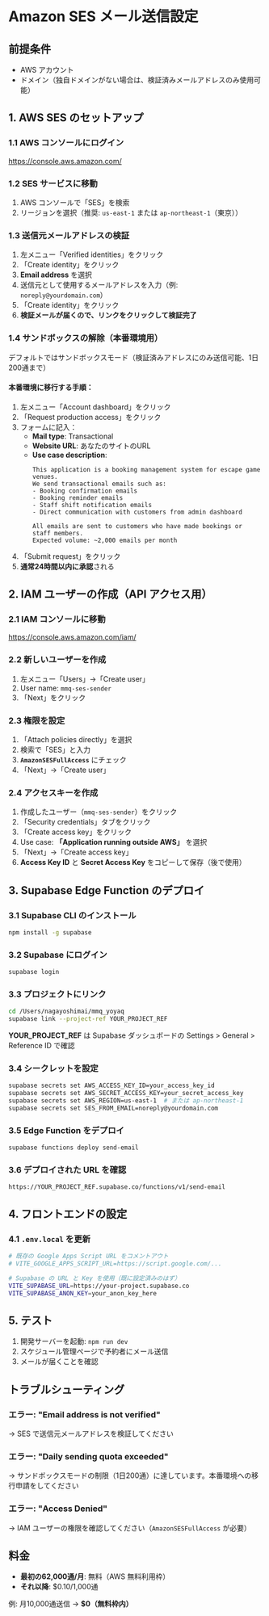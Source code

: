 # Amazon SES メール送信設定

## 前提条件
- AWS アカウント
- ドメイン（独自ドメインがない場合は、検証済みメールアドレスのみ使用可能）

## 1. AWS SES のセットアップ

### 1.1 AWS コンソールにログイン
https://console.aws.amazon.com/

### 1.2 SES サービスに移動
1. AWS コンソールで「SES」を検索
2. リージョンを選択（推奨: `us-east-1` または `ap-northeast-1`（東京））

### 1.3 送信元メールアドレスの検証
1. 左メニュー「Verified identities」をクリック
2. 「Create identity」をクリック
3. **Email address** を選択
4. 送信元として使用するメールアドレスを入力（例: `noreply@yourdomain.com`）
5. 「Create identity」をクリック
6. **検証メールが届くので、リンクをクリックして検証完了**

### 1.4 サンドボックスの解除（本番環境用）
デフォルトではサンドボックスモード（検証済みアドレスにのみ送信可能、1日200通まで）

#### 本番環境に移行する手順：
1. 左メニュー「Account dashboard」をクリック
2. 「Request production access」をクリック
3. フォームに記入：
   - **Mail type**: Transactional
   - **Website URL**: あなたのサイトのURL
   - **Use case description**: 
     ```
     This application is a booking management system for escape game venues.
     We send transactional emails such as:
     - Booking confirmation emails
     - Booking reminder emails
     - Staff shift notification emails
     - Direct communication with customers from admin dashboard
     
     All emails are sent to customers who have made bookings or staff members.
     Expected volume: ~2,000 emails per month
     ```
4. 「Submit request」をクリック
5. **通常24時間以内に承認**される

## 2. IAM ユーザーの作成（API アクセス用）

### 2.1 IAM コンソールに移動
https://console.aws.amazon.com/iam/

### 2.2 新しいユーザーを作成
1. 左メニュー「Users」→「Create user」
2. User name: `mmq-ses-sender`
3. 「Next」をクリック

### 2.3 権限を設定
1. 「Attach policies directly」を選択
2. 検索で「SES」と入力
3. **`AmazonSESFullAccess`** にチェック
4. 「Next」→「Create user」

### 2.4 アクセスキーを作成
1. 作成したユーザー（`mmq-ses-sender`）をクリック
2. 「Security credentials」タブをクリック
3. 「Create access key」をクリック
4. Use case: **「Application running outside AWS」** を選択
5. 「Next」→「Create access key」
6. **Access Key ID** と **Secret Access Key** をコピーして保存（後で使用）

## 3. Supabase Edge Function のデプロイ

### 3.1 Supabase CLI のインストール
```bash
npm install -g supabase
```

### 3.2 Supabase にログイン
```bash
supabase login
```

### 3.3 プロジェクトにリンク
```bash
cd /Users/nagayoshimai/mmq_yoyaq
supabase link --project-ref YOUR_PROJECT_REF
```

**YOUR_PROJECT_REF** は Supabase ダッシュボードの Settings > General > Reference ID で確認

### 3.4 シークレットを設定
```bash
supabase secrets set AWS_ACCESS_KEY_ID=your_access_key_id
supabase secrets set AWS_SECRET_ACCESS_KEY=your_secret_access_key
supabase secrets set AWS_REGION=us-east-1  # または ap-northeast-1
supabase secrets set SES_FROM_EMAIL=noreply@yourdomain.com
```

### 3.5 Edge Function をデプロイ
```bash
supabase functions deploy send-email
```

### 3.6 デプロイされた URL を確認
```
https://YOUR_PROJECT_REF.supabase.co/functions/v1/send-email
```

## 4. フロントエンドの設定

### 4.1 `.env.local` を更新
```bash
# 既存の Google Apps Script URL をコメントアウト
# VITE_GOOGLE_APPS_SCRIPT_URL=https://script.google.com/...

# Supabase の URL と Key を使用（既に設定済みのはず）
VITE_SUPABASE_URL=https://your-project.supabase.co
VITE_SUPABASE_ANON_KEY=your_anon_key_here
```

## 5. テスト

1. 開発サーバーを起動: `npm run dev`
2. スケジュール管理ページで予約者にメール送信
3. メールが届くことを確認

## トラブルシューティング

### エラー: "Email address is not verified"
→ SES で送信元メールアドレスを検証してください

### エラー: "Daily sending quota exceeded"
→ サンドボックスモードの制限（1日200通）に達しています。本番環境への移行申請をしてください

### エラー: "Access Denied"
→ IAM ユーザーの権限を確認してください（`AmazonSESFullAccess` が必要）

## 料金

- **最初の62,000通/月**: 無料（AWS 無料利用枠）
- **それ以降**: $0.10/1,000通

例: 月10,000通送信 → **$0（無料枠内）**

